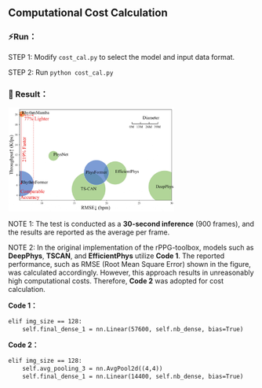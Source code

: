 ## Computational Cost Calculation

### ⚡Run：

STEP 1: Modify  ```cost_cal.py```  to select the model and input data format.

STEP 2: Run ```python cost_cal.py```



### 👀 Result：

<img src="../figures/cost_cal.jpg" alt="cost" style="zoom:33%;" />

NOTE 1: The test is conducted as a **30-second inference** (900 frames), and the results are reported as the average per frame.

NOTE 2: In the original implementation of the rPPG-toolbox, models such as **DeepPhys**, **TSCAN**, and **EfficientPhys** utilize **Code 1**. The reported performance, such as RMSE (Root Mean Square Error) shown in the figure, was calculated accordingly. However, this approach results in unreasonably high computational costs. Therefore, **Code 2** was adopted for cost calculation.

**Code 1：**

    elif img_size == 128: 
        self.final_dense_1 = nn.Linear(57600, self.nb_dense, bias=True)


**Code 2：**

    elif img_size == 128: 
        self.avg_pooling_3 = nn.AvgPool2d((4,4))
        self.final_dense_1 = nn.Linear(14400, self.nb_dense, bias=True)

